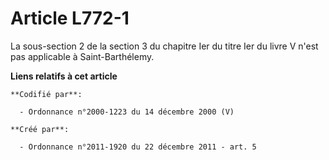 # Article L772-1

La sous-section 2 de la section 3 du chapitre Ier du titre Ier du livre V n'est pas applicable à Saint-Barthélemy.

**Liens relatifs à cet article**

	**Codifié par**:

	  - Ordonnance n°2000-1223 du 14 décembre 2000 (V)

	**Créé par**:

	  - Ordonnance n°2011-1920 du 22 décembre 2011 - art. 5
